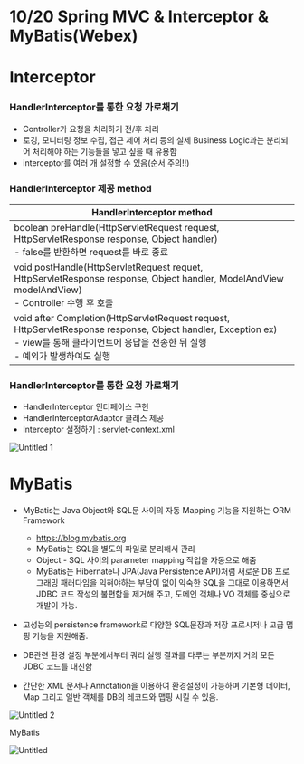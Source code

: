 # 10/20 Spring MVC & Interceptor & MyBatis(Webex)

# Interceptor

### HandlerInterceptor를 통한 요청 가로채기

- Controller가 요청을 처리하기 전/후 처리
- 로깅, 모니터링 정보 수집, 접근 제어 처리 등의 실제 Business Logic과는 분리되어 처리해야 하는 기능들을 넣고 싶을 때 유용함
- interceptor를 여러 개 설정할 수 있음(순서 주의!!)

### HandlerInterceptor 제공 method

| HandlerInterceptor method |
| --- |
| boolean preHandle(HttpServletRequest request, HttpServletResponse response, Object handler)<br>- false를 반환하면 request를 바로 종료 |
| void postHandle(HttpServletRequest requet, HttpServletResponse response, Object handler, ModelAndView modelAndView)<br>- Controller 수행 후 호출 |
| void after Completion(HttpServletRequest request, HttpServletResponse response, Object handler, Exception ex)<br>- view를 통해 클라이언트에 응답을 전송한 뒤 실행<br>- 예외가 발생하여도 실행 |

### HandlerInterceptor를 통한 요청 가로채기

- HandlerInterceptor 인터페이스 구현
- HandlerInterceptorAdaptor 클래스 제공
- Interceptor 설정하기 : servlet-context.xml

![Untitled 1](https://user-images.githubusercontent.com/77595685/197012278-6d8e8748-9d29-4227-bd9a-64851222141a.png)

# MyBatis

- MyBatis는 Java Object와 SQL문 사이의 자동 Mapping 기능을 지원하는 ORM Framework
    - https://blog.mybatis.org
    - MyBatis는 SQL을 별도의 파일로 분리해서 관리
    - Object - SQL 사이의 parameter mapping 작업을 자동으로 해줌
    - MyBatis는 Hibernate나 JPA(Java Persistence API)처럼 새로운 DB 프로그래밍 패러다임을 익혀야하는 부담이 없이 익숙한 SQL을 그대로 이용하면서 JDBC 코드 작성의 불편함을 제거해 주고, 도메인 객체나 VO 객체를 중심으로 개발이 가능.

- 고성능의 persistence framework로 다양한 SQL문장과 저장 프로시저나 고급 맵핑 기능을 지원해줌.
- DB관련 환경 설정 부분에서부터 쿼리 실행 결과를 다루는 부분까지 거의 모든 JDBC 코드를 대신함
- 간단한 XML 문서나 Annotation을 이용하여 환경설정이 가능하며 기본형 데이터, Map 그리고 일반 객체를 DB의 레코드와 맵핑 시킬 수 있음.

![Untitled 2](https://user-images.githubusercontent.com/77595685/197012307-1f6fabc7-511a-44de-9709-72843a3cc6c7.png)

MyBatis

![Untitled](https://user-images.githubusercontent.com/77595685/197012325-7c4eb472-ba33-4ea4-88c8-15a3f4a1c34d.png)
